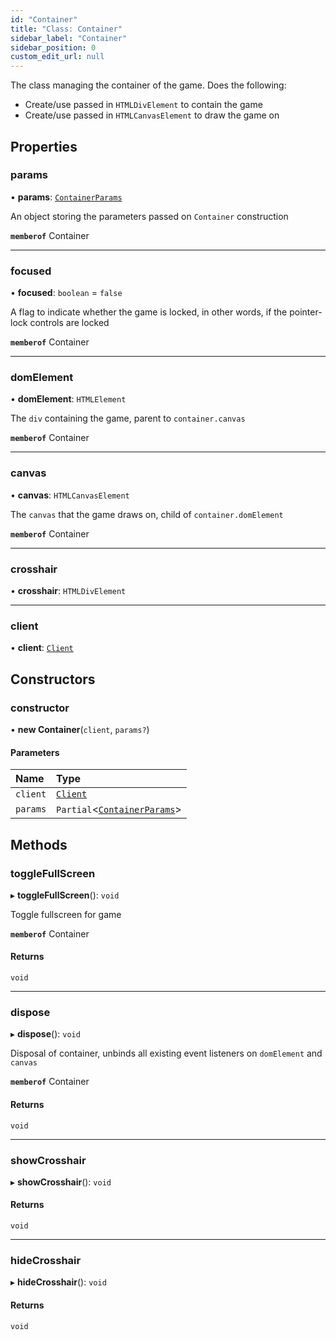 ```yaml
---
id: "Container"
title: "Class: Container"
sidebar_label: "Container"
sidebar_position: 0
custom_edit_url: null
---
```


The class managing the container of the game. Does the following:
- Create/use passed in `HTMLDivElement` to contain the game
- Create/use passed in `HTMLCanvasElement` to draw the game on

## Properties

### params

• **params**: [`ContainerParams`](../modules.md#containerparams)

An object storing the parameters passed on `Container` construction

**`memberof`** Container

___

### focused

• **focused**: `boolean` = `false`

A flag to indicate whether the game is locked, in other words, if
the pointer-lock controls are locked

**`memberof`** Container

___

### domElement

• **domElement**: `HTMLElement`

The `div` containing the game, parent to `container.canvas`

**`memberof`** Container

___

### canvas

• **canvas**: `HTMLCanvasElement`

The `canvas` that the game draws on, child of `container.domElement`

**`memberof`** Container

___

### crosshair

• **crosshair**: `HTMLDivElement`

___

### client

• **client**: [`Client`](Client.md)

## Constructors

### constructor

• **new Container**(`client`, `params?`)

#### Parameters

| Name | Type |
| :------ | :------ |
| `client` | [`Client`](Client.md) |
| `params` | `Partial`<[`ContainerParams`](../modules.md#containerparams)\> |

## Methods

### toggleFullScreen

▸ **toggleFullScreen**(): `void`

Toggle fullscreen for game

**`memberof`** Container

#### Returns

`void`

___

### dispose

▸ **dispose**(): `void`

Disposal of container, unbinds all existing event listeners
on `domElement` and `canvas`

**`memberof`** Container

#### Returns

`void`

___

### showCrosshair

▸ **showCrosshair**(): `void`

#### Returns

`void`

___

### hideCrosshair

▸ **hideCrosshair**(): `void`

#### Returns

`void`
